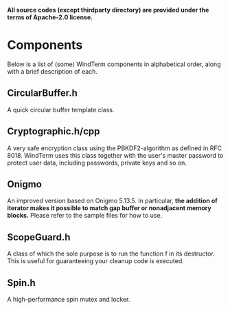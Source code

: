 **All source codes (except thirdparty directory) are provided under the terms of Apache-2.0 license.**

# Components

Below is a list of (some) WindTerm components in alphabetical order, along with a brief description of each.

## CircularBuffer.h

A quick circular buffer template class.

## Cryptographic.h/cpp

A very safe encryption class using the PBKDF2-algorithm as defined in RFC 8018. WindTerm uses this class together with the user's master password to protect user data, including passwords, private keys and so on.

## Onigmo

An improved version based on Onigmo 5.13.5. In particular, **the addition of iterator makes it possible to match gap buffer or nonadjacent memory blocks.** Please refer to the sample files for how to use.

## ScopeGuard.h

A class of which the sole purpose is to run the function f in its destructor. This is useful for guaranteeing your cleanup code is executed.

## Spin.h

A high-performance spin mutex and locker.